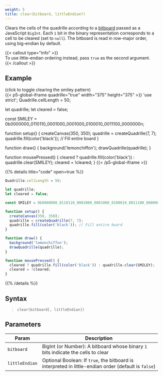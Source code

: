 ```yaml
---
weight: 5
title: clear(bitboard, littleEndian?)
---
```


Clears the cells of the quadrille according to a [bitboard](https://en.wikipedia.org/wiki/Bitboard) passed as a JavaScript `BigInt`. Each `1` bit in the binary representation corresponds to a cell to be cleared (set to `null`). The bitboard is read in row-major order, using big-endian by default.

{{< callout type="info" >}}  
To use little-endian ordering instead, pass `true` as the second argument.  
{{< /callout >}}

## Example

(click to toggle clearing the smiley pattern)  
{{< p5-global-iframe quadrille="true" width="375" height="375" >}}
'use strict';
Quadrille.cellLength = 50;

let quadrille;
let cleared = false;

const SMILEY = 0b0000000_0110110_0001000_0001000_0100010_0011100_0000000n;

function setup() {
  createCanvas(350, 350);
  quadrille = createQuadrille(7, 7);
  quadrille.fill(color('black')); // Fill entire board
}

function draw() {
  background('lemonchiffon');
  drawQuadrille(quadrille);
}

function mousePressed() {
  cleared ? quadrille.fill(color('black')) : quadrille.clear(SMILEY);
  cleared = !cleared;
}
{{< /p5-global-iframe >}}

{{% details title="code" open=true %}}
```js
Quadrille.cellLength = 50;

let quadrille;
let cleared = false;

const SMILEY = 0b0000000_0110110_0001000_0001000_0100010_0011100_0000000n;

function setup() {
  createCanvas(350, 350);
  quadrille = createQuadrille(7, 7);
  quadrille.fill(color('black')); // Fill entire board
}

function draw() {
  background('lemonchiffon');
  drawQuadrille(quadrille);
}

function mousePressed() {
  cleared ? quadrille.fill(color('black')) : quadrille.clear(SMILEY);
  cleared = !cleared;
}
````

{{% /details %}}

## Syntax

> `clear(bitboard[, littleEndian])`

## Parameters

| Param          | Description                                                                                          |
| -------------- | ---------------------------------------------------------------------------------------------------- |
| `bitboard`     | BigInt (or Number): A bitboard whose binary `1` bits indicate the cells to clear                     |
| `littleEndian` | Optional Boolean: If `true`, the bitboard is interpreted in little-endian order (default is `false`) |